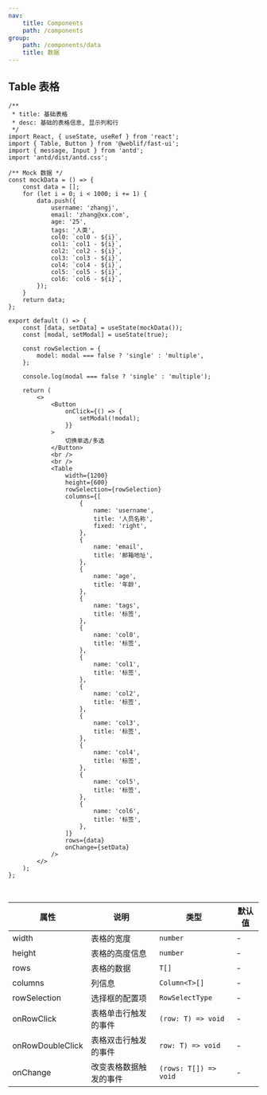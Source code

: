 ```yaml
---
nav:
    title: Components
    path: /components
group:
    path: /components/data
    title: 数据
---
```


## Table 表格

```tsx
/**
 * title: 基础表格
 * desc: 基础的表格信息, 显示列和行
 */
import React, { useState, useRef } from 'react';
import { Table, Button } from '@weblif/fast-ui';
import { message, Input } from 'antd';
import 'antd/dist/antd.css';

/** Mock 数据 */
const mockData = () => {
    const data = [];
    for (let i = 0; i < 1000; i += 1) {
        data.push({
            username: 'zhangj',
            email: 'zhang@xx.com',
            age: '25',
            tags: '人类',
            col0: `col0 - ${i}`,
            col1: `col1 - ${i}`,
            col2: `col2 - ${i}`,
            col3: `col3 - ${i}`,
            col4: `col4 - ${i}`,
            col5: `col5 - ${i}`,
            col6: `col6 - ${i}`,
        });
    }
    return data;
};

export default () => {
    const [data, setData] = useState(mockData());
    const [modal, setModal] = useState(true);

    const rowSelection = {
        model: modal === false ? 'single' : 'multiple',
    };

    console.log(modal === false ? 'single' : 'multiple');

    return (
        <>
            <Button
                onClick={() => {
                    setModal(!modal);
                }}
            >
                切换单选/多选
            </Button>
            <br />
            <br />
            <Table
                width={1200}
                height={600}
                rowSelection={rowSelection}
                columns={[
                    {
                        name: 'username',
                        title: '人员名称',
                        fixed: 'right',
                    },
                    {
                        name: 'email',
                        title: '邮箱地址',
                    },
                    {
                        name: 'age',
                        title: '年龄',
                    },
                    {
                        name: 'tags',
                        title: '标签',
                    },
                    {
                        name: 'col0',
                        title: '标签',
                    },
                    {
                        name: 'col1',
                        title: '标签',
                    },
                    {
                        name: 'col2',
                        title: '标签',
                    },
                    {
                        name: 'col3',
                        title: '标签',
                    },
                    {
                        name: 'col4',
                        title: '标签',
                    },
                    {
                        name: 'col5',
                        title: '标签',
                    },
                    {
                        name: 'col6',
                        title: '标签',
                    },
                ]}
                rows={data}
                onChange={setData}
            />
        </>
    );
};
```

<br />

| 属性             | 说明                   | 类型                  | 默认值 |
| ---------------- | ---------------------- | --------------------- | ------ |
| width            | 表格的宽度             | `number`              | -      |
| height           | 表格的高度信息         | `number`              | -      |
| rows             | 表格的数据             | `T[]`                 | -      |
| columns          | 列信息                 | `Column<T>[]`         | -      |
| rowSelection     | 选择框的配置项         | `RowSelectType`       | -      |
| onRowClick       | 表格单击行触发的事件   | `(row: T) => void`    | -      |
| onRowDoubleClick | 表格双击行触发的事件   | `row: T) => void`     | -      |
| onChange         | 改变表格数据触发的事件 | `(rows: T[]) => void` | -      |
